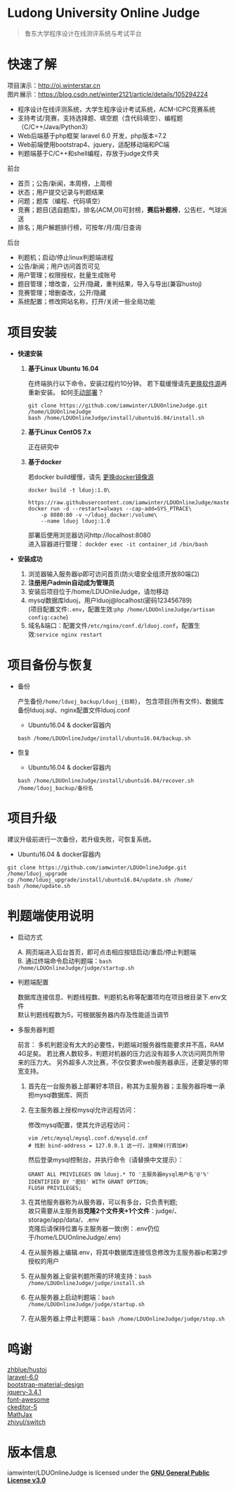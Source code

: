 Ludong University Online Judge
===
  > 鲁东大学程序设计在线测评系统与考试平台


# 快速了解

  项目演示：http://oj.winterstar.cn  
  图片展示：https://blog.csdn.net/winter2121/article/details/105294224
  
  - 程序设计在线评测系统，大学生程序设计考试系统，ACM-ICPC竞赛系统
  - 支持考试/竞赛，支持选择题、填空题（含代码填空）、编程题（C/C++/Java/Python3）
  - Web后端基于php框架 laravel 6.0 开发，php版本=7.2
  - Web前端使用bootstrap4、jquery，适配移动端和PC端
  - 判题端基于C/C++和shell编程，存放于judge文件夹
  
  前台
  
  + 首页；公告/新闻，本周榜，上周榜
  + 状态；用户提交记录与判题结果
  + 问题；题库（编程、代码填空）
  + 竞赛；题目(选自题库)，排名(ACM,OI)可封榜，**赛后补题榜**，公告栏，气球派送
  + 排名；用户解题排行榜，可按年/月/周/日查询
  
  后台

  + 判题机；启动/停止linux判题端进程
  + 公告/新闻；用户访问首页可见
  + 用户管理；权限授权，批量生成账号
  + 题目管理；增改查，公开/隐藏，重判结果，导入与导出(兼容hustoj)
  + 竞赛管理；增删查改，公开/隐藏
  + 系统配置；修改网站名称，打开/关闭一些全局功能

# 项目安装
  
+ **快速安装**

  1. **基于Linux Ubuntu 16.04**
  
     在终端执行以下命令，安装过程约10分钟。
     若下载缓慢请先[更换软件源](https://blog.csdn.net/winter2121/article/details/103335319)再重新安装。 
     如何[手动部署](https://blog.csdn.net/winter2121/article/details/106257563)？
     ```
     git clone https://github.com/iamwinter/LDUOnlineJudge.git /home/LDUOnlineJudge
     bash /home/LDUOnlineJudge/install/ubuntu16.04/install.sh
     ```

  2. **基于Linux CentOS 7.x**
  
     正在研究中

  3. **基于docker**
    
     若docker build缓慢，请先
     [更换docker镜像源](https://blog.csdn.net/Funny_Ma/article/details/96478395)
     ```
     docker build -t lduoj:1.0\
         https://raw.githubusercontent.com/iamwinter/LDUOnlineJudge/master/install/docker/Dockerfile
     docker run -d --restart=always --cap-add=SYS_PTRACE\
         -p 8080:80 -v ~/lduoj_docker:/volume\
         --name lduoj lduoj:1.0
     ```
     部署后使用浏览器访问http://localhost:8080  
     进入容器进行管理： `dockder exec -it container_id /bin/bash`

+ **安装成功**  
  1. 浏览器输入服务器ip即可访问首页(防火墙安全组须开放80端口)  
  2. **注册用户admin自动成为管理员**
  3. 安装后项目位于/home/LDUOnlieJudge，请勿移动  
  4. mysql数据库lduoj，用户lduoj@localhost(密码123456789)  
  (项目配置文件:`.env`，配置生效:`php /home/LDUOnlineJudge/artisan config:cache`)  
  5. 域名&端口：配置文件`/etc/nginx/conf.d/lduoj.conf`，配置生效:`service nginx restart`

# 项目备份与恢复
- 备份
  
    产生备份`/home/lduoj_backup/lduoj_{日期}`，
    包含项目(所有文件)、数据库备份lduoj.sql、nginx配置文件lduoj.conf
    - Ubuntu16.04 & docker容器内
    ```
    bash /home/LDUOnlineJudge/install/ubuntu16.04/backup.sh
    ```
  
- 恢复
  
    - Ubuntu16.04 & docker容器内
    ```
    bash /home/LDUOnlineJudge/install/ubuntu16.04/recover.sh  /home/lduoj_backup/备份名
    ```

# 项目升级

  建议升级前进行一次备份，若升级失败，可恢复系统。
  - Ubuntu16.04 & docker容器内
  ```
  git clone https://github.com/iamwinter/LDUOnlineJudge.git /home/lduoj_upgrade
  cp /home/lduoj_upgrade/install/ubuntu16.04/update.sh /home/
  bash /home/update.sh
  ```

# 判题端使用说明

  + 启动方式
  
    A. 网页端进入后台首页，即可点击相应按钮启动/重启/停止判题端  
    B. 通过终端命令启动判题端：`bash /home/LDUOnlineJudge/judge/startup.sh`

  + 判题端配置
  
    数据库连接信息、判题线程数、判题机名称等配置项均在项目根目录下.env文件  
    默认判题线程数为5，可根据服务器内存及性能适当调节
  
+ 多服务器判题
  
  前言：
    多机判题没有太大的必要性，判题端对服务器性能要求并不高，RAM 4G足矣。
    若比赛人数较多，判题对机器的压力远没有超多人次访问网页所带来的压力大。
    另外超多人次比赛，不仅仅要求web服务器承压，还要足够的带宽支持。
   
  1. 首先在一台服务器上部署好本项目，称其为主服务器；主服务器将唯一承担mysql数据库、网页  
    
  2. 在主服务器上授权mysql允许远程访问：  
    
     修改mysql配置，使其允许远程访问：  
     ```
     vim /etc/mysql/mysql.conf.d/mysqld.cnf
     # 找到 bind-address = 127.0.0.1 这一行，注释掉(行首加#)
     ```  
      
     然后登录mysql控制台，并执行命令（请替换中文提示）：
     ```
     GRANT ALL PRIVILEGES ON lduoj.* TO '主服务器mysql用户名'@'%' IDENTIFIED BY '密码' WITH GRANT OPTION;  
     FLUSH PRIVILEGES;
     ```
    
  3. 在其他服务器称为从服务器，可以有多台，只负责判题;  
      故只需要从主服务器**克隆2个文件夹+1个文件**：judge/、storage/app/data/、.env  
      克隆后请保持位置与主服务器一致(例：.env仍位于/home/LDUOnlineJudge/.env)  
    
  4. 在从服务器上编辑.env，将其中数据库连接信息修改为主服务器ip和第2步授权的用户  
    
  5. 在从服务器上安装判题所需的环境支持：`bash /home/LDUOnlineJudge/judge/install.sh`  
    
  6. 在从服务器上启动判题端：`bash /home/LDUOnlineJudge/judge/startup.sh`  
    
  7. 在从服务器上停止判题端：`bash /home/LDUOnlineJudge/judge/stop.sh`

# 鸣谢

  [zhblue/hustoj](https://github.com/zhblue/hustoj)  
  [laravel-6.0](https://laravel.com/)  
  [bootstrap-material-design](https://fezvrasta.github.io/bootstrap-material-design/)  
  [jquery-3.4.1](https://jquery.com/)  
  [font-awesome](http://www.fontawesome.com.cn/)  
  [ckeditor-5](https://ckeditor.com/ckeditor-5/)  
  [MathJax](https://www.mathjax.org/)  
  [zhiyul/switch](https://github.com/notiflix/Notiflix)  
  

# 版本信息
  
  iamwinter/LDUOnlineJudge is licensed under the 
  **[GNU General Public License v3.0](https://github.com/iamwinter/LDUOnlineJudge/blob/master/LICENSE)**
